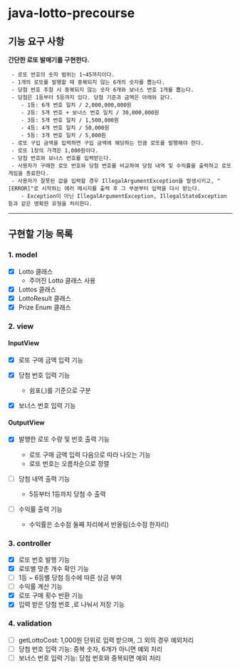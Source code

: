 # java-lotto-precourse

## 기능 요구 사항

**간단한 로또 발매기를 구현한다.**

```
 - 로또 번호의 숫자 범위는 1~45까지이다.
 - 1개의 로또를 발행할 때 중복되지 않는 6개의 숫자를 뽑는다.
 - 당첨 번호 추첨 시 중복되지 않는 숫자 6개와 보너스 번호 1개를 뽑는다.
 - 당첨은 1등부터 5등까지 있다. 당첨 기준과 금액은 아래와 같다.
    - 1등: 6개 번호 일치 / 2,000,000,000원
    - 2등: 5개 번호 + 보너스 번호 일치 / 30,000,000원
    - 3등: 5개 번호 일치 / 1,500,000원
    - 4등: 4개 번호 일치 / 50,000원
    - 5등: 3개 번호 일치 / 5,000원
 - 로또 구입 금액을 입력하면 구입 금액에 해당하는 만큼 로또를 발행해야 한다.
 - 로또 1장의 가격은 1,000원이다.
 - 당첨 번호와 보너스 번호를 입력받는다.
 - 사용자가 구매한 로또 번호와 당첨 번호를 비교하여 당첨 내역 및 수익률을 출력하고 로또 게임을 종료한다.
 - 사용자가 잘못된 값을 입력할 경우 IllegalArgumentException을 발생시키고, "[ERROR]"로 시작하는 에러 메시지를 출력 후 그 부분부터 입력을 다시 받는다.
    - Exception이 아닌 IllegalArgumentException, IllegalStateException 등과 같은 명확한 유형을 처리한다.
```

---

## 구현할 기능 목록

### 1. model

- [x] Lotto 클래스
    - 주어진 Lotto 클래스 사용
- [x] Lottos 클래스
- [x] LottoResult 클래스
- [x] Prize Enum 클래스

### 2. view

#### InputView

- [x] 로또 구매 금액 입력 기능

- [x] 당첨 번호 입력 기능
    - 쉼표(,)를 기준으로 구분

- [x] 보너스 번호 입력 기능

#### OutputView

- [x] 발행한 로또 수량 및 번호 출력 기능
    - 로또 구매 금액 입력 다음으로 따라 나오는 기능
    - 로또 번호는 오름차순으로 정렬

- [ ] 당첨 내역 출력 기능
    - 5등부터 1등까지 당첨 수 출력

- [ ] 수익률 출력 기능
    - 수익률은 소수점 둘째 자리에서 반올림(소수점 한자리)

### 3. controller

- [x] 로또 번호 발행 기능
- [x] 로또별 맞춘 개수 확인 기능
- [ ] 1등 ~ 6등별 당첨 등수에 따른 상금 부여
- [ ] 수익률 계산 기능
- [x] 로또 구매 횟수 반환 기능
- [x] 입력 받은 당첨 번호 ,로 나눠서 저장 기능

### 4. validation

- [ ] getLottoCost: 1,000원 단위로 입력 받으며, 그 외의 경우 예외처리
- [ ] 당첨 번호 입력 기능: 중복 숫자, 6개가 아니면 예외 처리
- [ ] 보너스 번호 입력 기능: 당첨 번호와 중복되면 예외 처리
